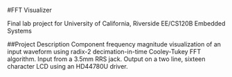 #FFT Visualizer

Final lab project for University of California, Riverside EE/CS120B Embedded Systems

##Project Description
Component frequency magnitude visualization of an input waveform using radix-2 decimation-in-time Cooley-Tukey FFT algorithm. Input from a 3.5mm RRS jack. Output on a two line, sixteen character LCD using an HD44780U driver.

